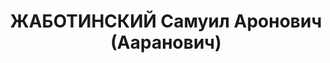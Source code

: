 ---
title: ЖАБОТИНСКИЙ Самуил Аронович (Ааранович)
description: "Род. в 1908, Украина, Херсон, еврей, обр.: высшее. Проживал: Алма-Атинская\
  \ обл., Прибалхашстрой. Инженер электрик \n  Арестован 02.03.1937. Обв. по ст. 58-8,\
  \ 58-9, 58-11 УК РСФСР. Приговор: выездная сессия ВК ВС СССР, 10.03.1938 – 15 лет\
  \ ИТЛ. \n  Реабилитирован ВК ВС СССР 06.04.1961"
---